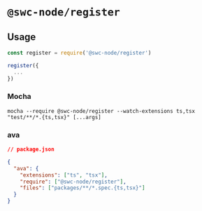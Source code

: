 # `@swc-node/register`

## Usage

```ts
const register = require('@swc-node/register')

register({
  ...
})
```

### Mocha

```
mocha --require @swc-node/register --watch-extensions ts,tsx "test/**/*.{ts,tsx}" [...args]
```

### ava

```json
// package.json

{
  "ava": {
    "extensions": ["ts", "tsx"],
    "require": ["@swc-node/register"],
    "files": ["packages/**/*.spec.{ts,tsx}"]
  }
}
```
